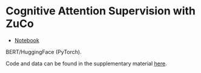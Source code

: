 # Cognitive Attention Supervision with ZuCo

- [Notebook](https://colab.research.google.com/drive/1q6InysgFbFq5I2ULuBa91krkktvcJ4fe?usp=sharing)

BERT/HuggingFace (PyTorch).

Code and data can be found in the supplementary material [here](https://www.aclweb.org/anthology/2021.cmcl-1.26/).
